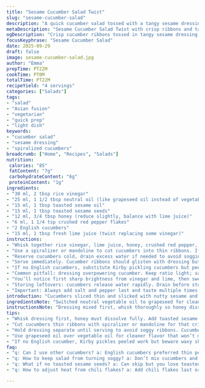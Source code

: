 ```yaml
---
title: "Sesame Cucumber Salad Twist"
slug: "sesame-cucumber-salad"
description: "A quick cucumber salad tossed with a tangy sesame dressing combining rice vinegar, toasted sesame oil, honey, and a kick of chili flakes. English cucumbers spiralized for crisp ribbons, dressed just before serving to keep crunch. A splash of lime juice swaps in for acid balance. Perfect against grilled proteins or tofu. Simple, fresh, bold in texture and contrast."
metaDescription: "Sesame Cucumber Salad Twist with crisp ribbons and tangy sesame lime dressing. Light, fresh crunch balancing honey sweetness and chili heat in 22 minutes prep."
ogDescription: "Crisp cucumber ribbons tossed in tangy sesame dressing. Bright lime, honey sweetness, and subtle chili flakes combine for a fresh, textured salad ready in minutes."
focusKeyphrase: "Sesame Cucumber Salad"
date: 2025-09-29
draft: false
image: sesame-cucumber-salad.jpg
author: "Emma"
prepTime: PT22M
cookTime: PT0M
totalTime: PT22M
recipeYield: "4 servings"
categories: ["Salads"]
tags:
- "salad"
- "Asian fusion"
- "vegetarian"
- "quick prep"
- "light dish"
keywords:
- "cucumber salad"
- "sesame dressing"
- "spiralized cucumbers"
breadcrumb: ["Home", "Recipes", "Salads"]
nutrition: 
 calories: "85"
 fatContent: "7g"
 carbohydrateContent: "6g"
 proteinContent: "1g"
ingredients:
- "30 ml, 2 tbsp rice vinegar"
- "25 ml, 1 1/2 tbsp neutral oil (like grapeseed oil instead of vegetable oil for cleaner taste)"
- "15 ml, 1 tbsp toasted sesame oil"
- "15 ml, 1 tbsp toasted sesame seeds"
- "12 ml, 3/4 tbsp honey (reduce slightly, balance with lime juice)"
- "6 ml, 1 1/4 tsp crushed red pepper flakes"
- "2 English cucumbers"
- "15 ml, 1 tbsp fresh lime juice (twist replacing some vinegar)"
instructions:
- "Whisk together rice vinegar, lime juice, honey, crushed red pepper, toasted sesame oil, grapeseed oil, salt and freshly ground black pepper in a large bowl. Adjust acidity to taste; should hit a sharp but mellow tang. Toasted sesame seeds go in now; they add nuttiness and texture."
- "Use a spiralizer or mandoline to cut cucumbers into thin ribbons. If spiralizer absent, peel in strips with a vegetable peeler, then stack strips and slice crosswise to shorten ribbons. The thinness and shape encourage even dressing cling. Stop when you hear the crisp snap of fresh cucumber."
- "Reserve cucumbers cold, drain excess water if needed to avoid sogginess. Hold dressing and salad apart until right before serving to keep cucumber crunchy. Toss gently to coat all ribbons evenly with dressing but don’t bruise."
- "Serve immediately. Cucumber ribbons should glisten with dressing but still crunch under bite. Flavor balance shifts as honey settles, acidity brightens, sesame oils perfume. Best with a cold beer or chilled white wine. Great side to skewered satay, grilled tofu, or crispy fish."
- "If no English cucumbers, substitute Kirby pickling cucumbers but peel waxy skin. For honey substitute, agave or maple syrup works (slightly less sweetness). To amp umami, add a splash of tamari or toasted nori flakes as finishing touch—adds unexpected depth."
- "Common pitfall: dressing overpowering cucumber. Keep ratio light; salad should breathe. Another tip: toast sesame seeds yourself in a dry pan for 2–3 minutes until fragrant—kicks flavor way up. If pressed for time, toss cucumbers directly in dressing but serve within minutes or texture suffers."
- "You’ll notice first sharp brightness from vinegar and lime, then sweetness mellows top notes. Touch chili flakes last or sprinkle on individual plates; avoids bleeding heat into entire bowl too early."
- "Storing leftovers: cucumbers release water rapidly. Drain before storing in airtight container for up to 24 hours. Dressing thickens—rewhisk before serving. But best freshness is same day."
- "Important: Always add salt and pepper last and taste multiple times. Adjust bite and balance slowly. Over-salting ruins crisp clean cucumber experience."
introduction: "Cucumbers sliced thin and slicked with nutty sesame and sharp rice vinegar. A salad where bright acid meets crunch and subtle sweetness. I used to drown cucumbers in heavy dressings — mistake. Waterlogged, flavorless. No more. Thin ribbons, just enough dressing to paint, not drown. Lime juice swapped in, adds lively punch. Toast seeds yourself. Those tiny pops of aroma make all difference. Flakes of chili scattered on top, heat teasing but not attacking. Tofu or grilled fish, a casual meal turns elevated. This salad listens to texture and color as much as flavor. Freshness is key — prepare close to serving time. Learn cucumber’s snap, dressing’s balance; taste, adjust constantly."
ingredientsNote: "Switched neutral vegetable oil to grapeseed for cleaner flavor without overpowering sesame oils. Honey quantity trimmed 20% to balance with added fresh lime juice replacing some vinegar, which livens the dressing with fresh citrus sharpness. Red pepper flakes portion increased just slightly, about 25%, to give a teasing warmth without overwhelming. English cucumbers preferred for thin peel and low seed content to keep salad light; if unavailable then Kirby pickling cucumbers peeled carefully to remove bitterness but still maintain crisp crunch. Toast sesame seeds fresh in a dry pan instead of pre-packaged to get that vibrant nutty aroma, watch carefully to avoid burning. Lime juice provides freshness and a bright note balancing sweetness and acidity. Salt and pepper should be added cautiously with frequent tasting to avoid masking cucumber's natural crispness."
instructionsNote: "Dressing mixed first, whisk thoroughly so honey dissolves well into vinegar and oils. Adding toasted sesame seeds while whisking releases oils and aroma. Spiralizing cucumbers thinly is vital; thicker pieces trap too much moisture and dressing, become soggy fast. If no spiralizer present, vegetable peeler or mandoline creating long thin ribbons mirrors texture well. Cutting ribbons shorter after spiralizing helps easier mixing and eating without cumbersome strands. Do not add cucumbers to dressing too early; wait until moments before serving to preserve crunch. Toss gently to avoid bruising ribbons. Observe cucumber’s texture: crisp to bite but pliable enough to hold dressing coating. Serve immediately for maximum texture contrast and flavor brightness. Leftovers prone to watery dilution; drain excess water and re-whisk dressing before reuse. Adjust acidity and sweetness after mixing, accommodate seasonal cucumber sweetness variance. Adding chili flakes last or sprinkling on plated portions helps control heat intensity avoiding dulling freshness by premature infusion."
tips:
- "Whisk dressing first, honey must dissolve fully. Add toasted sesame seeds last while whisking for nuttiness and aroma release. Timing matters here; seeds burn fast if dry pan too hot. You want pops of fragrance, not bitter taste. Toast 2 to 3 minutes exactly or less if pan heats unevenly."
- "Cut cucumbers thin ribbons with spiralizer or mandoline for that crisp snap. Peel only if needed, thin peel keeps crunch intact. Long ribbons can be sliced crosswise shorter. Listen for that distinct cucumber crack when you twist or bend ribbons; tells freshness and texture right."
- "Hold dressing separate until serving to avoid soggy ribbons. Cucumbers release water fast, so drain well if leftovers go in fridge. If storage needed, keep salad and dressing apart, toss just before plating. Rewhisk dressing before use to fix any thickening or separation."
- "Use grapeseed oil over vegetable oil for cleaner flavor that won’t mask toasted sesame oil. Lime juice adds brightness matching honey sweetness but trim honey 20% when adding acid; balance shifts quickly. Red pepper flakes increase by a quarter for a teasing warmth but add last to keep clear heat notes."
- "If no English cucumber, Kirby pickles peeled work but beware waxy skin bitterness. Toast sesame seeds fresh each time to get that vibrant nutty punch. Adding umami? Toasted nori flakes or splash tamari last minute adds depth. Salt and pepper? Add cautiously, taste multiple times as cucumber crispness fades with over-salting."
faq:
- "q: Can I use other cucumbers? a: English cucumbers preferred thin peel and low seeds. Kirby pickles work peeled. Regular slicing cucumbers more seedy, can get watery. Remove waxy skin always. Texture varies, impacts crunch and flavor absorption."
- "q: How to keep salad from turning soggy? a: Don’t mix cucumbers and dressing early. Drain excess water if holding. Store separately, toss right before serving. Rewhisk dressing after refrigeration, it thickens. Cucumbers release water fast, salad turns limp otherwise."
- "q: What if no toasted sesame seeds? a: Can skip but you lose toasted aroma and nuttiness. Substitute with light roasted nuts crushed or sprinkle sesame oil a bit more cautiously. Seed to oil ratio matters, so don’t add too much oil to avoid oily taste."
- "q: How to adjust heat from chili flakes? a: Add chili flakes last or sprinkle on plates individually. This avoids premature infusion dulling freshness yet controls spiciness at bite. Can reduce or swap for milder pepper flakes if sensitive to heat."

---
```

